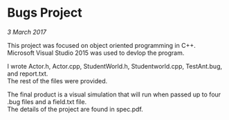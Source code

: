 # Bugs Project
*3 March 2017*

This project was focused on object oriented programming in C++. <br />
Microsoft Visual Studio 2015 was used to devlop the program.

I wrote Actor.h, Actor.cpp, StudentWorld.h, Studentworld.cpp, TestAnt.bug, and report.txt. <br />
The rest of the files were provided.

The final product is a visual simulation that will run when passed up to four .bug files and a field.txt file. <br />
The details of the project are found in spec.pdf.
